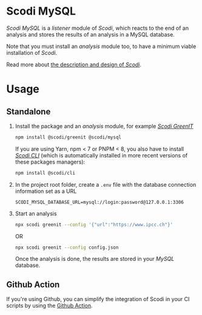 # Scodi MySQL

_Scodi MySQL_ is a _listener_ module of _Scodi_, which reacts to the end of an analysis and stores the results of an analysis in a MySQL database.

Note that you must install an _analysis_ module too, to have a minimum viable installation of _Scodi_.

Read more about [the description and design of _Scodi_](https://github.com/bgatellier/scodi#readme).

# Usage

## Standalone

1. Install the package and an _analysis_ module, for example _[Scodi GreenIT](https://www.npmjs.com/package/@scodi/greenit)_

    ```bash
    npm install @scodi/greenit @scodi/mysql
    ```

    If you are using Yarn, npm < 7 or PNPM < 8, you also have to install _[Scodi CLI](https://www.npmjs.com/package/@scodi/cli)_ (which is automatically installed in more recent versions of these packages managers):

    ```bash
    npm install @scodi/cli
    ```

2. In the project root folder, create a `.env` file with the database connection information set as a URL

    ```dotenv
    SCODI_MYSQL_DATABASE_URL=mysql://login:password@127.0.0.1:3306
    ```

3. Start an analysis

    ```bash
    npx scodi greenit --config '{"url":"https://www.ipcc.ch"}'
    ```

    OR 

    ```bash
    npx scodi greenit --config config.json
    ```

    Once the analysis is done, the results are stored in your _MySQL_ database.

## Github Action

If you're using Github, you can simplify the integration of Scodi in your CI scripts by using the [Github Action](https://github.com/marketplace/actions/heart-webpages-evaluation).

